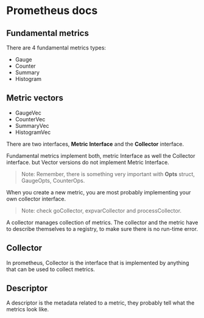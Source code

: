 # Prometheus docs

## Fundamental metrics

There are 4 fundamental metrics types:

- Gauge
- Counter
- Summary
- Histogram

## Metric vectors

- GaugeVec
- CounterVec
- SummaryVec
- HistogramVec

There are two interfaces, **Metric Interface** and the **Collector** interface.

Fundamental metrics implement both, metric Interface as well the Collector interface. but Vector versions do not implement Metric Interface.

> Note: Remember, there is something very important with **Opts** struct, GaugeOpts, CounterOps.

When you create a new metric, you are most probably implementing your own collector interface.

> Note: check goCollector, expvarCollector and processCollector.

A collector manages collection of metrics.
The collector and the metric have to describe themselves to a registry, to make sure there is no run-time error.

## Collector

In prometheus, Collector is the interface that is implemented by anything that can be used to collect metrics.

## Descriptor

A descriptor is the metadata related to a metric, they probably tell what the metrics look like.
